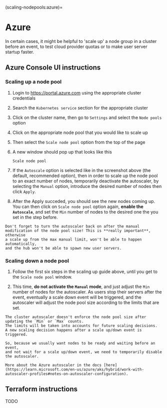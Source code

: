 (scaling-nodepools:azure)=
# Azure

In certain cases, it might be helpful to 'scale up'
a node group in a cluster before an event, to test cloud provider quotas or to make user
server startup faster.

## Azure Console UI instructions

### Scaling up a node pool

1. Login to https://portal.azure.com using the appropriate cluster credentials

1. Search the `Kubernetes service` section for the appropriate cluster

1. Click on the cluster name, then go to `Settings` and select the `Node pools` option

1. Click on the appropriate node pool that you would like to scale up

1. Then select the `Scale node pool` option from the top of the page

1. A new window should pop up that looks like this

    ```{figure} ../../images/azure-scale-node-pool-window.png
    Scale node pool
    ```

1. If the `Autoscale` option is selected like in the screenshot above (the default, recommended option),
   then in order to scale up the node pool to an exact number of nodes, temporarily deactivate the autoscaler,
   by selecting the `Manual` option, introduce the desired number of nodes then click `Apply`.

1. After the Apply succeded, you should see the new nodes coming up.
   You can then click on `Scale node pool` option again, **enable the `Autoscale`**,
   and set the `Min` number of nodes to the desired one the you set in the step before.

```{warning}
Don't forget to turn the autoscaler back on after the manual
modification of the node pool size! This is **really important**, otherwise
a scale up from the max manual limit, won't be able to happen automatically,
and the hub won't be able to spawn new user servers.
```

### Scaling down a node pool

1. Follow the first six steps in the scaling up guide above, until you get to the `Scale node pool` window.

1. This time, **do not activate the `Manual` mode**,
   and just adjust the `Min` number of nodes for the autoscaler.
   As users stop their servers after the event, eventually a scale down event will be triggered,
   and the autoscaler will adjust the node pool size according to the limits that are set.

```{note}
The cluster autoscaler doesn't enforce the node pool size after updating the `Min` or `Max` counts.
The limits will be taken into accounts for future scaling decisions.
A new scaling decision happens after a scale up/down event is triggered.

So, because we usually want nodes to be ready and waiting before an event,
and not wait for a scale up/down event, we need to temporarily disable the autoscaler.

More about the Azure autoscaler in the docs [here](https://learn.microsoft.com/en-us/azure/aks/hybrid/work-with-autoscaler-profiles#notes-on-autoscaler-configuration).
```

## Terraform instructions

TODO